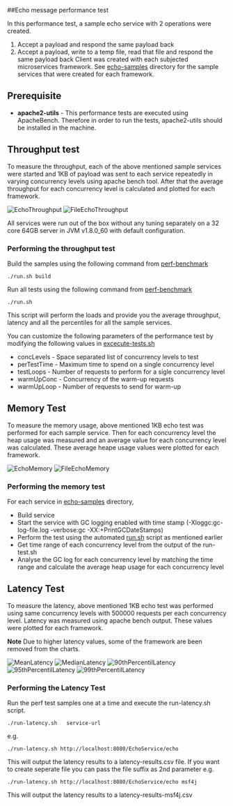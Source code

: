 ##Echo message performance test

In this performance test, a sample echo service with 2 operations were created.
1. Accept a payload and respond the same payload back
2. Accept a payload, write to a temp file, read that file and respond the same payload back
Client was created with each subjected microservices framework. See [echo-samples](echo-samples) directory for the 
sample services that were created for each framework.

## Prerequisite
* **apache2-utils** - This performance tests are executed using ApacheBench. Therefore in order to run the tests, apache2-utils
should be installed in the machine.

## Throughput test

To measure the throughput, each of the above mentioned sample services were started and 1KB of payload was sent to 
each service repeatedly in varying concurrency levels using apache bench tool. After that the average throughput for
each concurrency level is calculated and plotted for each framework.

![EchoThroughput](graphs/echotps.png) 
![FileEchoThroughput](graphs/fileechotps.png) 

All services were run out of the box without any tuning separately on a 32 core 64GB server in JVM v1.8.0_60 with default configuration.

### Performing the throughput test

Build the samples using the following command from [perf-benchmark](perf-benchmark)

```
./run.sh build
```

Run all tests using the following command from [perf-benchmark](perf-benchmark)

```
./run.sh
```

This script will perform the loads and provide you the average throughput, latency and all the percentiles for all the sample services.

You can customize the following parameters of the performance test by modifying the following values in [excecute-tests.sh](excecute-tests.sh)
 * concLevels - Space separated list of concurrency levels to test
 * perTestTime - Maximum time to spend on a single concurrency level
 * testLoops - Number of requests to perform for a sigle concurrency level
 * warmUpConc - Concurrency of the warm-up requests
 * warmUpLoop - Number of requests to send for warm-up


## Memory Test

To measure the memory usage, above mentioned 1KB echo test was performed for each sample service. Then for each 
concurrency level the heap usage was measured and an average value for each concurrency level was calculated. These
average heape usage values were plotted for each framework.

![EchoMemory](graphs/echomem.png)
![FileEchoMemory](graphs/fileechomem.png)

### Performing the memory test

For each service in [echo-samples](echo-samples) directory,
* Build service
* Start the service with GC logging enabled with time stamp (-Xloggc:gc-log-file.log -verbose:gc -XX:+PrintGCDateStamps)
* Perform the test using the automated [run.sh](run.sh) script as mentioned earlier
* Get time range of each concurrency level from the output of the run-test.sh
* Analyse the GC log for each concurrency level by matching the time range and calculate the average heap usage for each concurrency level


## Latency Test

To measure the latency, above mentioned 1KB echo test was performed using same concurrency levels with 500000 requests per each concurrency level. 
Latency was measured using apache bench output. These values were plotted for each framework.

**Note**
Due to higher latency values, some of the framework are been removed from the charts.

![MeanLatency](graphs/meanlatency.png)
![MedianLatency](graphs/medianlatency.png)
![90thPercentilLatency](graphs/90thpercentile.png)
![95thPercentilLatency](graphs/95thpercentile.png)
![99thPercentilLatency](graphs/99thpercentile.png)

### Performing the Latency Test

Run the perf test samples one at a time and execute the run-latency.sh script.
```
./run-latency.sh   service-url
```
e.g.
```
./run-latency.sh http://localhost:8080/EchoService/echo
```
This will output the latency results to a latency-results.csv file. If you want to create seperate file you can pass the file suffix as 2nd parameter
e.g.
```
./run-latency.sh http://localhost:8080/EchoService/echo msf4j
```
This will output the latency results to a latency-results-msf4j.csv
